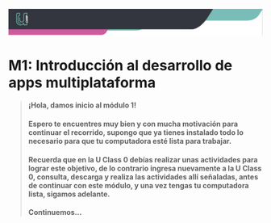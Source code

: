 ![Banner](imagenes/banner.png)

# M1: Introducción al desarrollo de apps multiplataforma

> #### **¡Hola, damos inicio al módulo 1!**
> #### Espero te encuentres muy bien y con mucha motivación para continuar el recorrido, supongo que ya tienes instalado todo lo necesario para que tu computadora esté lista para trabajar.
> #### Recuerda que en la U Class 0 debías realizar unas actividades para lograr este objetivo, de lo contrario ingresa nuevamente a la U Class 0, consulta, descarga y realiza las actividades allí señaladas, antes de continuar con este módulo, y una vez tengas tu computadora lista, sigamos adelante.
> #### **Continuemos...**
